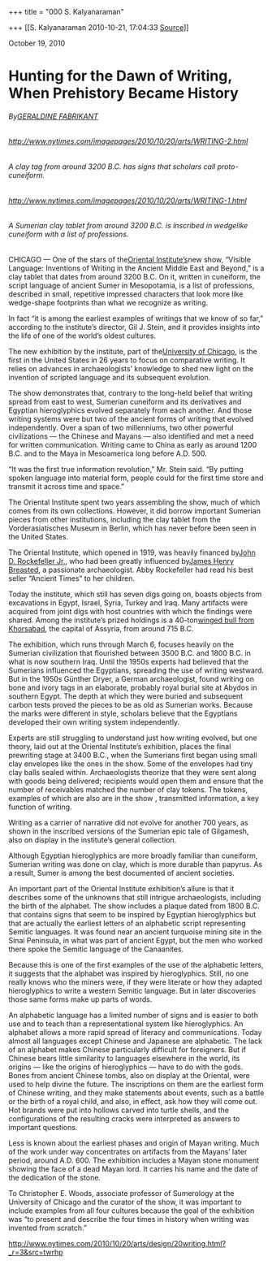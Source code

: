 +++
title = "000 S. Kalyanaraman"

+++
[[S. Kalyanaraman	2010-10-21, 17:04:33 [Source](https://groups.google.com/g/bvparishat/c/mMwfL6Wf8e8)]]



October 19, 2010

# Hunting for the Dawn of Writing, When Prehistory Became History

  

###### By[GERALDINE FABRIKANT](http://topics.nytimes.com/top/reference/timestopics/people/f/geraldine_fabrikant/index.html?inline=nyt-per "More Articles by Geraldine Fabrikant")

###### 

###### <http://www.nytimes.com/imagepages/2010/10/20/arts/WRITING-2.html>

###### A clay tag from around 3200 B.C. has signs that scholars call proto-cuneiform.

######  

###### <http://www.nytimes.com/imagepages/2010/10/20/arts/WRITING-1.html>

###### A Sumerian clay tablet from around 3200 B.C. is inscribed in wedgelike cuneiform with a list of professions.

######  

CHICAGO — One of the stars of the[Oriental Institute’s](http://oi.uchicago.edu/ "Museum Web site")new show, “Visible Language: Inventions of Writing in the Ancient Middle East and Beyond,” is a clay tablet that dates from around 3200 B.C. On it, written in cuneiform, the script language of ancient Sumer in Mesopotamia, is a list of professions, described in small, repetitive impressed characters that look more like wedge-shape footprints than what we recognize as writing.

In fact “it is among the earliest examples of writings that we know of so far,” according to the institute’s director, Gil J. Stein, and it provides insights into the life of one of the world’s oldest cultures.

The new exhibition by the institute, part of the[University of Chicago](http://topics.nytimes.com/top/reference/timestopics/organizations/u/university_of_chicago/index.html?inline=nyt-org "More articles about the University of Chicago."), is the first in the United States in 26 years to focus on comparative writing. It relies on advances in archaeologists’ knowledge to shed new light on the invention of scripted language and its subsequent evolution.

The show demonstrates that, contrary to the long-held belief that writing spread from east to west, Sumerian cuneiform and its derivatives and Egyptian hieroglyphics evolved separately from each another. And those writing systems were but two of the ancient forms of writing that evolved independently. Over a span of two millenniums, two other powerful civilizations — the Chinese and Mayans — also identified and met a need for written communication. Writing came to China as early as around 1200 B.C. and to the Maya in Mesoamerica long before A.D. 500.

“It was the first true information revolution,” Mr. Stein said. “By putting spoken language into material form, people could for the first time store and transmit it across time and space.”

The Oriental Institute spent two years assembling the show, much of which comes from its own collections. However, it did borrow important Sumerian pieces from other institutions, including the clay tablet from the Vorderasiatisches Museum in Berlin, which has never before been seen in the United States.

The Oriental Institute, which opened in 1919, was heavily financed by[John D. Rockefeller Jr.](http://topics.nytimes.com/top/reference/timestopics/people/r/john_d_jr_rockefeller/index.html?inline=nyt-per "More articles about John D. Jr. Rockefeller."), who had been greatly influenced by[James Henry Breasted](http://www.lib.uchicago.edu/e/spcl/centcat/fac/facch10_01.html "University of Chicago page about Breasted"), a passionate archaeologist. Abby Rockefeller had read his best seller “Ancient Times” to her children.

Today the institute, which still has seven digs going on, boasts objects from excavations in Egypt, Israel, Syria, Turkey and Iraq. Many artifacts were acquired from joint digs with host countries with which the findings were shared. Among the institute’s prized holdings is a 40-ton[winged bull from Khorsabad](http://oi.uchicago.edu/museum/meso/ "Photograph of the winged bull"), the capital of Assyria, from around 715 B.C.

The exhibition, which runs through March 6, focuses heavily on the Sumerian civilization that flourished between 3500 B.C. and 1800 B.C. in what is now southern Iraq. Until the 1950s experts had believed that the Sumerians influenced the Egyptians, spreading the use of writing westward. But in the 1950s Günther Dryer, a German archaeologist, found writing on bone and ivory tags in an elaborate, probably royal burial site at Abydos in southern Egypt. The depth at which they were buried and subsequent carbon tests proved the pieces to be as old as Sumerian works. Because the marks were different in style, scholars believe that the Egyptians developed their own writing system independently.

Experts are still struggling to understand just how writing evolved, but one theory, laid out at the Oriental Institute’s exhibition, places the final prewriting stage at 3400 B.C., when the Sumerians first began using small clay envelopes like the ones in the show. Some of the envelopes had tiny clay balls sealed within. Archaeologists theorize that they were sent along with goods being delivered; recipients would open them and ensure that the number of receivables matched the number of clay tokens. The tokens, examples of which are also are in the show , transmitted information, a key function of writing.

Writing as a carrier of narrative did not evolve for another 700 years, as shown in the inscribed versions of the Sumerian epic tale of Gilgamesh, also on display in the institute’s general collection.

Although Egyptian hieroglyphics are more broadly familiar than cuneiform, Sumerian writing was done on clay, which is more durable than papyrus. As a result, Sumer is among the best documented of ancient societies.

An important part of the Oriental Institute exhibition’s allure is that it describes some of the unknowns that still intrigue archaeologists, including the birth of the alphabet. The show includes a plaque dated from 1800 B.C. that contains signs that seem to be inspired by Egyptian hieroglyphics but that are actually the earliest letters of an alphabetic script representing Semitic languages. It was found near an ancient turquoise mining site in the Sinai Peninsula, in what was part of ancient Egypt, but the men who worked there spoke the Semitic language of the Canaanites.

Because this is one of the first examples of the use of the alphabetic letters, it suggests that the alphabet was inspired by hieroglyphics. Still, no one really knows who the miners were, if they were literate or how they adapted hieroglyphics to write a western Semitic language. But in later discoveries those same forms make up parts of words.

An alphabetic language has a limited number of signs and is easier to both use and to teach than a representational system like hieroglyphics. An alphabet allows a more rapid spread of literacy and communications. Today almost all languages except Chinese and Japanese are alphabetic. The lack of an alphabet makes Chinese particularly difficult for foreigners. But if Chinese bears little similarity to languages elsewhere in the world, its origins — like the origins of hieroglyphics — have to do with the gods. Bones from ancient Chinese tombs, also on display at the Oriental, were used to help divine the future. The inscriptions on them are the earliest form of Chinese writing, and they make statements about events, such as a battle or the birth of a royal child, and also, in effect, ask how they will come out. Hot brands were put into hollows carved into turtle shells, and the configurations of the resulting cracks were interpreted as answers to important questions.

Less is known about the earliest phases and origin of Mayan writing. Much of the work under way concentrates on artifacts from the Mayans’ later period, around A.D. 600. The exhibition includes a Mayan stone monument showing the face of a dead Mayan lord. It carries his name and the date of the dedication of the stone.

To Christopher E. Woods, associate professor of Sumerology at the University of Chicago and the curator of the show, it was important to include examples from all four cultures because the goal of the exhibition was “to present and describe the four times in history when writing was invented from scratch.”

<http://www.nytimes.com/2010/10/20/arts/design/20writing.html?_r=3&src=twrhp>

  

